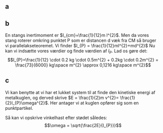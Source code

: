 ## a


## b
En stangs inertimoment er $I_{cm}=\frac{1}{12}m l^{2}$. Men da vores stang roterer omkring punktet P som er distancen d væk fra CM så bruger vi parallelakseteoremet. 
Vi finder $I_{P} = \frac{1}{12}ml^{2}+md^{2}$ 
Nu kan vi indsætte vores værdier og finde værdien af $I_{P}$. Lad os gøre det: $$I_{P}=\frac{1}{12} \cdot 0.2 kg \cdot 0.5m^{2} + 0.2kg \cdot 0.2m^{2} = \frac{73}{6000} kg\space m^{2} \approx 0,1216 kg\space m^{2}$$
## c
Vi kan benytte at vi har et lukket system til at finde den kinetiske energi af metalkuglen, og derved skrive $E = \frac{1}{2}m v^{2}= \frac{1}{2}I_{P}\omega^{2}$. Her antager vi at kuglen opfører sig som en punktpartikel.

Så kan vi opskrive vinkelhast efter stødet således: $$\omega = \sqrt{\frac{2E}{I_{P}}}$$